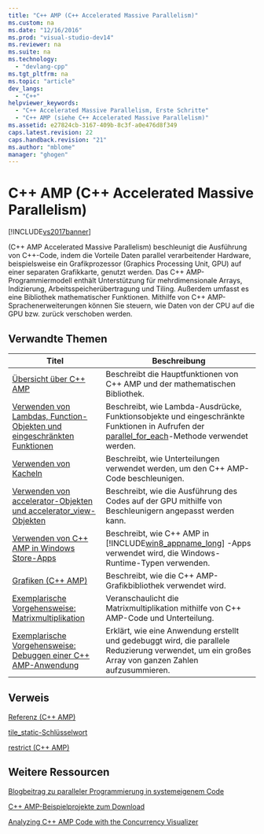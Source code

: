 ```yaml
---
title: "C++ AMP (C++ Accelerated Massive Parallelism)"
ms.custom: na
ms.date: "12/16/2016"
ms.prod: "visual-studio-dev14"
ms.reviewer: na
ms.suite: na
ms.technology: 
  - "devlang-cpp"
ms.tgt_pltfrm: na
ms.topic: "article"
dev_langs: 
  - "C++"
helpviewer_keywords: 
  - "C++ Accelerated Massive Parallelism, Erste Schritte"
  - "C++ AMP (siehe C++ Accelerated Massive Parallelism)"
ms.assetid: e27824cb-3167-409b-8c3f-a0e476d8f349
caps.latest.revision: 22
caps.handback.revision: "21"
ms.author: "mblome"
manager: "ghogen"
---
```

# C++ AMP (C++ Accelerated Massive Parallelism)
[!INCLUDE[vs2017banner](../../assembler/inline/includes/vs2017banner.md)]

\(C\+\+ AMP Accelerated Massive Parallelism\) beschleunigt die Ausführung von C\+\+\-Code, indem die Vorteile Daten parallel verarbeitender Hardware, beispielsweise ein Grafikprozessor \(Graphics Processing Unit, GPU\) auf einer separaten Grafikkarte, genutzt werden.  Das C\+\+ AMP\-Programmiermodell enthält Unterstützung für mehrdimensionale Arrays, Indizierung, Arbeitsspeicherübertragung und Tiling.  Außerdem umfasst es eine Bibliothek mathematischer Funktionen.  Mithilfe von C\+\+ AMP\-Sprachenerweiterungen können Sie steuern, wie Daten von der CPU auf die GPU bzw. zurück verschoben werden.  
  
## Verwandte Themen  
  
|Titel|**Beschreibung**|  
|-----------|----------------------|  
|[Übersicht über C\+\+ AMP](../../parallel/amp/cpp-amp-overview.md)|Beschreibt die Hauptfunktionen von C\+\+ AMP und der mathematischen Bibliothek.|  
|[Verwenden von Lambdas, Function\-Objekten und eingeschränkten Funktionen](../../parallel/amp/using-lambdas-function-objects-and-restricted-functions.md)|Beschreibt, wie Lambda\-Ausdrücke, Funktionsobjekte und eingeschränkte Funktionen in Aufrufen der [parallel\_for\_each](../Topic/parallel_for_each%20Function%20\(C++%20AMP\).md)\-Methode verwendet werden.|  
|[Verwenden von Kacheln](../../parallel/amp/using-tiles.md)|Beschreibt, wie Unterteilungen verwendet werden, um den C\+\+ AMP\-Code beschleunigen.|  
|[Verwenden von accelerator\-Objekten und accelerator\_view\-Objekten](../../parallel/amp/using-accelerator-and-accelerator-view-objects.md)|Beschreibt, wie die Ausführung des Codes auf der GPU mithilfe von Beschleunigern angepasst werden kann.|  
|[Verwenden von C\+\+ AMP in Windows Store\-Apps](../../parallel/amp/using-cpp-amp-in-windows-store-apps.md)|Beschreibt, wie C\+\+ AMP in [!INCLUDE[win8_appname_long](../../build/includes/win8_appname_long_md.md)] \-Apps verwendet wird, die Windows\-Runtime\-Typen verwenden.|  
|[Grafiken \(C\+\+ AMP\)](../../parallel/amp/graphics-cpp-amp.md)|Beschreibt, wie die C\+\+ AMP\-Grafikbibliothek verwendet wird.|  
|[Exemplarische Vorgehensweise: Matrixmultiplikation](../../parallel/amp/walkthrough-matrix-multiplication.md)|Veranschaulicht die Matrixmultiplikation mithilfe von C\+\+ AMP\-Code und Unterteilung.|  
|[Exemplarische Vorgehensweise: Debuggen einer C\+\+ AMP\-Anwendung](../../parallel/amp/walkthrough-debugging-a-cpp-amp-application.md)|Erklärt, wie eine Anwendung erstellt und gedebuggt wird, die parallele Reduzierung verwendet, um ein großes Array von ganzen Zahlen aufzusummieren.|  
  
## Verweis  
 [Referenz \(C\+\+ AMP\)](../../parallel/amp/reference/reference-cpp-amp.md)  
  
 [tile\_static\-Schlüsselwort](../../cpp/tile-static-keyword.md)  
  
 [restrict \(C\+\+ AMP\)](../../cpp/restrict-cpp-amp.md)  
  
## Weitere Ressourcen  
 [Blogbeitrag zu paralleler Programmierung in systemeigenem Code](http://go.microsoft.com/fwlink/p/?LinkId=238472)  
  
 [C\+\+ AMP\-Beispielprojekte zum Download](http://go.microsoft.com/fwlink/p/?LinkId=248508)  
  
 [Analyzing C\+\+ AMP Code with the Concurrency Visualizer](http://go.microsoft.com/fwlink/?LinkID=253987&clcid=0x409)
